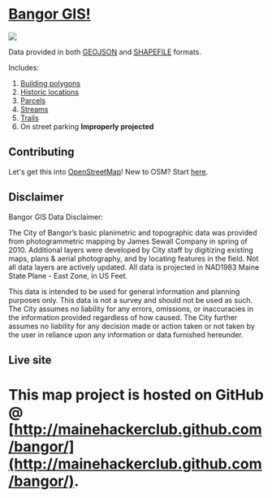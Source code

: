 [Bangor GIS!](http://mainehackerclub.github.com/bangor)
===

![](http://3.bp.blogspot.com/-9d3wGj8T0tE/UVbcDSypKVI/AAAAAAAAA8Y/1EDorbVVYZE/s400/boondock-gunless+Seth+M.jpg)

Data provided in both [GEOJSON](https://github.com/mainehackerclub/bangor/tree/master/geojson) and [SHAPEFILE](https://github.com/mainehackerclub/bangor/tree/master/shapefile) formats.

Includes:

1. [Building polygons](http://cdb.io/YO82b5)
2. [Historic locations](http://cdb.io/YO7UZl)
3. [Parcels](http://cdb.io/X5JGQ3)
4. [Streams](http://cdb.io/YO7FNZ)
5. [Trails](http://cdb.io/YO7L84)
6. On street parking **Improperly projected**

Contributing
---

Let's get this into [OpenStreetMap](http://www.openstreetmap.org/)! New to OSM? Start [here](http://learnosm.org/en/).

Disclaimer
---

Bangor GIS Data Disclaimer:

The City of Bangor’s basic planimetric and topographic data was provided from photogrammetric mapping by James Sewall Company in spring of 2010.  Additional layers were developed by City staff by digitizing existing maps, plans & aerial photography, and by locating features in the field.  Not all data layers are actively updated.  All data is projected in NAD1983 Maine State Plane - East Zone, in US Feet.

This data is intended to be used for general information and planning purposes only.   This data is not a survey and should not be used as such.  The City assumes no liability for any errors, omissions, or inaccuracies in the information provided regardless of how caused.   The City further assumes no liability for any decision made or action taken or not taken by the user in reliance upon any information or data furnished hereunder.

Live site
---
This map project is hosted on GitHub @ [http://mainehackerclub.github.com/bangor/](http://mainehackerclub.github.com/bangor/).
=======
